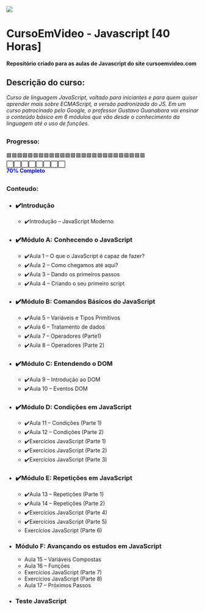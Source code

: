 ![](imagens/cabeçalho.png)

# CursoEmVideo - Javascript [40 Horas]

**Repositório criado para as aulas de Javascript do site cursoemvideo.com**

## Descrição do curso:

_Curso de linguagem JavaScript, voltado para iniciantes e para quem quiser aprender mais sobre ECMAScript, a versão padronizada do JS. Em um curso patrocinado pelo Google, o professor Gustavo Guanabara vai ensinar o conteúdo básico em 6 módulos que vão desde o conhecimento da linguagem até o uso de funções._

##

### Progresso:

🟩🟩🟩🟩🟩🟩🟩🟩🟩🟩🟩🟩🟩🟩🟩🟩🟩🟩🟩🟩🟩🟩🟩🟩🟩🟩⬜️⬜️⬜️⬜️⬜️⬜️⬜️⬜️ <br>
<span style="color: blue; font-weight: bold;">70% Completo</span>

##

### Conteudo:

- ### ✔️Introdução
  - ✔️Introdução – JavaScript Moderno
- ### ✔️Módulo A: Conhecendo o JavaScript
  - ✔️Aula 1 – O que o JavaScript é capaz de fazer?
  - ✔️Aula 2 – Como chegamos até aqui?
  - ✔️Aula 3 – Dando os primeiros passos
  - ✔️Aula 4 – Criando o seu primeiro script
- ### ✔️Módulo B: Comandos Básicos do JavaScript
  - ✔️Aula 5 – Variáveis e Tipos Primitivos
  - ✔️Aula 6 – Tratamento de dados
  - ✔️Aula 7 – Operadores (Parte1)
  - ✔️Aula 8 – Operadores (Parte 2)
- ### ✔️Módulo C: Entendendo o DOM
  - ✔️Aula 9 – Introdução ao DOM
  - ✔️Aula 10 – Eventos DOM
- ### ✔️Módulo D: Condições em JavaScript
  - ✔️Aula 11 – Condições (Parte 1)
  - ✔️Aula 12 – Condições (Parte 2)
  - ✔️Exercícios JavaScript (Parte 1)
  - ✔️Exercícios JavaScript (Parte 2)
  - ✔️Exercícios JavaScript (Parte 3)
- ### ✔️Módulo E: Repetições em JavaScript
  - ✔️Aula 13 – Repetições (Parte 1)
  - ✔️Aula 14 – Repetições (Parte 2)
  - ✔️Exercícios JavaScript (Parte 4)
  - ✔️Exercícios JavaScript (Parte 5)
  - Exercícios JavaScript (Parte 6)
- ### Módulo F: Avançando os estudos em JavaScript
  - Aula 15 – Variáveis Compostas
  - Aula 16 – Funções
  - Exercícios JavaScript (Parte 7)
  - Exercícios JavaScript (Parte 8)
  - Aula 17 – Próximos Passos
- ### Teste JavaScript
